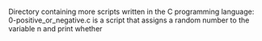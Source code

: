Directory containing more scripts written in the C programming language:
0-positive_or_negative.c is a script that assigns a random number to the variable n and print whether 
